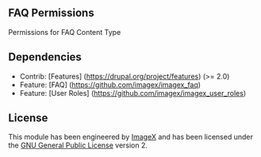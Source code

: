 ## FAQ Permissions

Permissions for FAQ Content Type
 
## Dependencies

* Contrib: [Features] (https://drupal.org/project/features)  (>= 2.0)
* Feature: [FAQ] (https://github.com/imagex/imagex_faq) 
* Feature: [User Roles] (https://github.com/imagex/imagex_user_roles) 

## License

This module has been engineered by [ImageX](http://www.imagexmedia.com) and has been licensed under the [GNU General Public License](http://www.gnu.org/licenses/gpl-2.0.html) version 2.